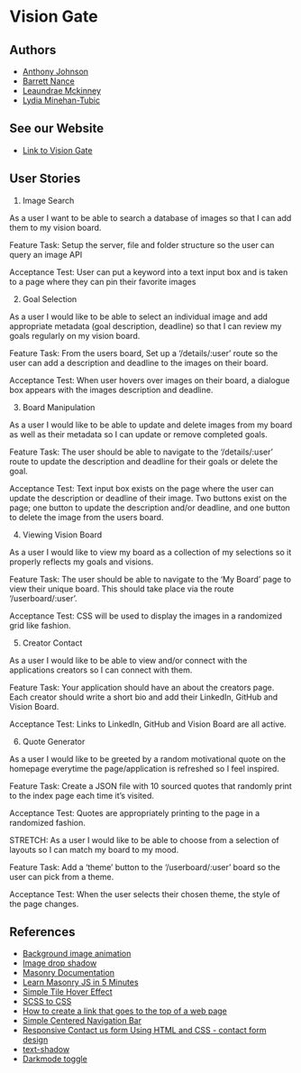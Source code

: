 # Vision Gate

## Authors
* [Anthony Johnson](https://github.com/orgs/Vision-Gate/people/TheAJHarris) 
* [Barrett Nance](https://github.com/orgs/Vision-Gate/people/baxance)
* [Leaundrae Mckinney](https://github.com/orgs/Vision-Gate/people/UreaLaden)
* [Lydia Minehan-Tubic](https://github.com/orgs/Vision-Gate/people/LydiaMT)

## See our Website
* [Link to Vision Gate](http://www.vision-gate.xyz/)

## User Stories
1. Image Search

  As a user I want to be able to search a database of images so that I can add them to my vision board. 

  Feature Task: Setup the server, file and folder structure so the user can query an image API

  Acceptance Test: User can put a keyword into a text input box and is taken to a page where they can pin their favorite images

2. Goal Selection

  As a user I would like to be able to select an individual image and add appropriate metadata (goal description, deadline) so that I can review my goals regularly on my vision board. 

  Feature Task: From the users board, Set up a ‘/details/:user’ route so the user can add a description and deadline to the images on their board.

  Acceptance Test: When user hovers over images on their board, a dialogue box appears with the images description and deadline.

3. Board Manipulation

  As a user I would like to be able to update and delete images from my board as well as their metadata so I can update or remove completed goals.

  Feature Task: The user should be able to navigate to the ‘/details/:user’ route to update the description and deadline for their goals or delete the goal.

  Acceptance Test: Text input box exists on the page where the user can update the description or deadline of their image. Two buttons exist on the page; one button to update the description and/or deadline, and one button to delete the image from the users board.

4. Viewing Vision Board

  As a user I would like to view my board as a collection of my selections so it properly reflects my goals and visions.

  Feature Task: The user should be able to navigate to the ‘My Board’ page to view their unique board. This should take place via the route ‘/userboard/:user’.

  Acceptance Test: CSS will be used to display the images in a randomized grid like fashion.

5. Creator Contact

  As a user I would like to be able to view and/or connect with the applications creators so I can connect with them.

  Feature Task: Your application should have an about the creators page. Each creator should write a short bio and add their LinkedIn, GitHub and Vision Board.

  Acceptance Test: Links to  LinkedIn, GitHub and Vision Board are all active.

6. Quote Generator

  As a user I would like to be greeted by a random motivational quote on the homepage everytime the page/application is refreshed so I feel inspired.

  Feature Task: Create a JSON file with 10 sourced quotes that randomly print to the index page each time it’s visited.

  Acceptance Test: Quotes are appropriately printing to the page in a randomized fashion.

STRETCH: As a user I would like to be able to choose from a selection of layouts so I can match my board to my mood.

  Feature Task: Add a ‘theme’ button to the ‘/userboard/:user’ board so the user can pick from a theme.

  Acceptance Test: When the user selects their chosen theme, the style of the page changes.

## References

* [Background image animation](https://www.youtube.com/watch?v=Kd9LBwfB7Hc)
* [Image drop shadow](https://www.w3schools.com/cssref/css3_pr_text-shadow.asp)
* [Masonry Documentation](https://masonry.desandro.com/options.html)
* [Learn Masonry JS in 5 Minutes](https://www.youtube.com/watch?v=_IAFA2kA840)
* [Simple Tile Hover Effect](https://codepen.io/chrisdothtml/pen/OVmgwK)
* [SCSS to CSS](https://jsonformatter.org/scss-to-css)
* [How to create a link that goes to the top of a web page](https://www.computerhope.com/issues/ch001475.htm)
* [Simple Centered Navigation Bar](https://www.youtube.com/watch?v=R5aRUdM7Iio)
* [Responsive Contact us form Using HTML and CSS - contact form design](https://www.youtube.com/watch?v=l_Z3N3etkS0&t=644s)
* [text-shadow](https://developer.mozilla.org/en-US/docs/Web/CSS/text-shadow)
* [Darkmode toggle](https://www.w3schools.com/howto/howto_js_toggle_dark_mode.asp)

